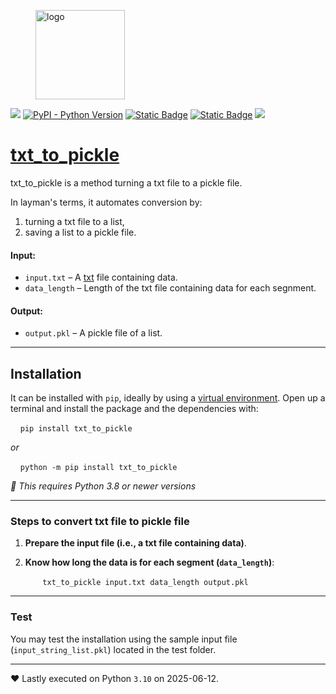   <figure>
    <img src="https://github.com/kwyip/txt_to_pickle/blob/main/logo.png?raw=True" alt="logo" height="143" />
  </figure>

[![](https://img.shields.io/badge/License-MIT-blue.svg)](https://github.com/kwyip/txt_to_pickle/blob/main/LICENSE)
[![PyPI - Python Version](https://img.shields.io/pypi/pyversions/txt_to_pickle)](https://pypi.org/project/txt_to_pickle/)
[![Static Badge](https://img.shields.io/badge/CalVer-2025.0416-ff5733)](https://pypi.org/project/txt_to_pickle)
[![Static Badge](https://img.shields.io/badge/PyPI-wheels-d8d805)](https://pypi.org/project/txt_to_pickle/#files)
[![](https://pepy.tech/badge/txt_to_pickle/month)](https://pepy.tech/project/txt_to_pickle)

[txt_to_pickle](https://txt_to_pickle.github.io/)
===============================================

txt_to_pickle is a method turning a txt file to a pickle file. 

In layman&#39;s terms, it automates conversion by:

1.  turning a txt file to a list,
2.  saving a list to a pickle file.

#### Input:

*   `input.txt` – A [txt](https://en.wikipedia.org/wiki/Text_file)
        file containing data.</li>
*   `data_length` – Length of the txt file containing data for each segnment.

#### Output:

*   `output.pkl` – A pickle file of a list.

* * *

Installation
------------

It can be installed with `pip`, ideally by using a [virtual environment](https://realpython.com/what-is-pip/#using-pip-in-a-python-virtual-environment). Open up a terminal and install the package and the dependencies with:  
  

    `pip install txt_to_pickle`

_or_

    `python -m pip install txt_to_pickle`

  
_🐍 This requires Python 3.8 or newer versions_

* * *

### Steps to convert txt file to pickle file

1.  **Prepare the input file (i.e., a txt file containing data)**.
2.  **Know how long the data is for each segment (`data_length`)**:  
      
    
           `txt_to_pickle input.txt data_length output.pkl`


* * *

### Test

You may test the installation using the sample input file (`input_string_list.pkl`) located in the test folder.

---

♥ Lastly executed on Python `3.10` on 2025-06-12.